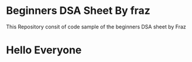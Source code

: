 # Beginners DSA Sheet By fraz 
This Repository consit of code sample of the beginners DSA sheet by Fraz
  
# Hello Everyone
